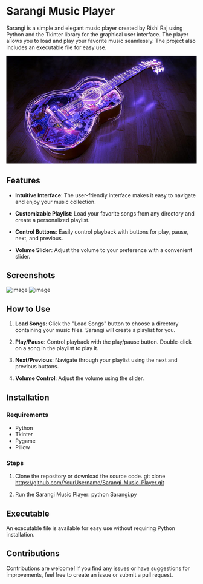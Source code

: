 # Sarangi Music Player

Sarangi is a simple and elegant music player created by Rishi Raj using Python and the Tkinter library for the graphical user interface. The player allows you to load and play your favorite music seamlessly. The project also includes an executable file for easy use.

![Sarangi Music Player](Rishi_Music_Images/Center_Photo2.jpg)

## Features

- **Intuitive Interface**: The user-friendly interface makes it easy to navigate and enjoy your music collection.

- **Customizable Playlist**: Load your favorite songs from any directory and create a personalized playlist.

- **Control Buttons**: Easily control playback with buttons for play, pause, next, and previous.

- **Volume Slider**: Adjust the volume to your preference with a convenient slider.

## Screenshots

![image](https://github.com/Rishi01Prince/Sarangi/assets/117525650/03208472-0e86-4bb0-a8bc-3be357545c16)
![image](https://github.com/Rishi01Prince/Sarangi/assets/117525650/02daaa45-d0a5-4920-a5fa-86f43e21c29d)



## How to Use

1. **Load Songs**: Click the "Load Songs" button to choose a directory containing your music files. Sarangi will create a playlist for you.

2. **Play/Pause**: Control playback with the play/pause button. Double-click on a song in the playlist to play it.

3. **Next/Previous**: Navigate through your playlist using the next and previous buttons.

4. **Volume Control**: Adjust the volume using the slider.

## Installation

### Requirements
- Python
- Tkinter
- Pygame
- Pillow

### Steps

1. Clone the repository or download the source code.
git clone https://github.com/YourUsername/Sarangi-Music-Player.git

2. Run the Sarangi Music Player:
python Sarangi.py

## Executable
An executable file is available for easy use without requiring Python installation. 

## Contributions
Contributions are welcome! If you find any issues or have suggestions for improvements, feel free to create an issue or submit a pull request.

